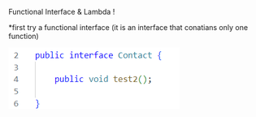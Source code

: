 
Functional Interface & Lambda !

*first try a functional interface (it is an interface that conatians only one function)

![Implementation of functional inteferace](./images/FunctionalInterfaceExample.png "Implementation of functional inteferace")

